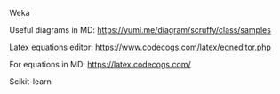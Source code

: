 Weka

Useful diagrams in MD: 
https://yuml.me/diagram/scruffy/class/samples

Latex equations editor:
https://www.codecogs.com/latex/eqneditor.php

For equations in MD:
https://latex.codecogs.com/

Scikit-learn

